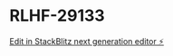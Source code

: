 # RLHF-29133

[Edit in StackBlitz next generation editor ⚡️](https://stackblitz.com/~/github.com/meghaapunniya/RLHF-29133)